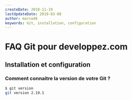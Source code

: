 ```yaml
---
createDate: 2018-11-19
lastUpdateDate: 2019-03-08
author: marco46
keywords: Git, installation, configuration
---
```


# FAQ Git pour developpez.com

## Installation et configuration

### Comment connaitre la version de votre Git ?

```bash
$ git version
git version 2.19.1
```
